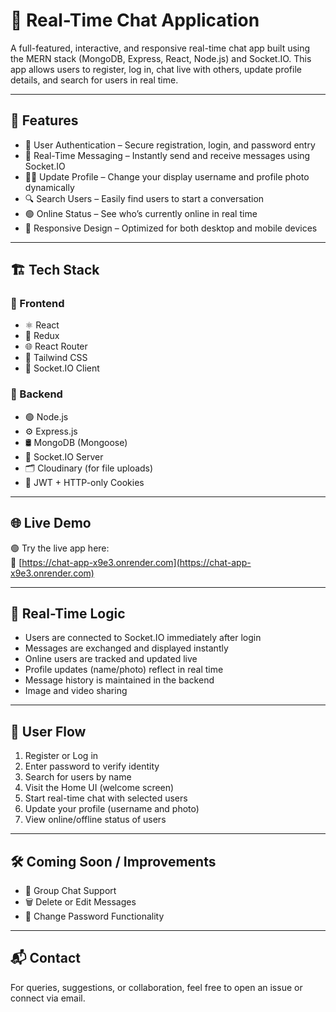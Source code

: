 # 💬 Real-Time Chat Application

A full-featured, interactive, and responsive real-time chat app built using the MERN stack (MongoDB, Express, React, Node.js) and Socket.IO. This app allows users to register, log in, chat live with others, update profile details, and search for users in real time.

---

## 🚀 Features

- 🔐 User Authentication – Secure registration, login, and password entry  
- 💬 Real-Time Messaging – Instantly send and receive messages using Socket.IO  
- 🧑‍💼 Update Profile – Change your display username and profile photo dynamically  
- 🔍 Search Users – Easily find users to start a conversation  
- 🟢 Online Status – See who’s currently online in real time  
- 📱 Responsive Design – Optimized for both desktop and mobile devices  

---


## 🏗 Tech Stack

### 🔹 Frontend
- ⚛ React  
- 🧠 Redux  
- 🌐 React Router  
- 🎨 Tailwind CSS  
- 🔌 Socket.IO Client  

### 🔹 Backend
- 🟢 Node.js  
- ⚙ Express.js  
- 🛢 MongoDB (Mongoose)  
- 📡 Socket.IO Server  
- 🗂 Cloudinary (for file uploads)  
- 🔐 JWT + HTTP-only Cookies  

---

## 🌐 Live Demo

🟢 Try the live app here:  
🔗 [https://chat-app-x9e3.onrender.com](https://chat-app-x9e3.onrender.com)  

---

## 🧠 Real-Time Logic

- Users are connected to Socket.IO immediately after login  
- Messages are exchanged and displayed instantly  
- Online users are tracked and updated live  
- Profile updates (name/photo) reflect in real time  
- Message history is maintained in the backend  
- Image and video sharing    

---

## 🧪 User Flow

1. Register or Log in  
2. Enter password to verify identity  
3. Search for users by name  
4. Visit the Home UI (welcome screen)  
5. Start real-time chat with selected users  
6. Update your profile (username and photo)  
7. View online/offline status of users  

---

## 🛠 Coming Soon / Improvements

- 📁 Group Chat Support  
- 🗑 Delete or Edit Messages  
- 🔐 Change Password Functionality  
  

---

## 📬 Contact

For queries, suggestions, or collaboration, feel free to open an issue or connect via email.
